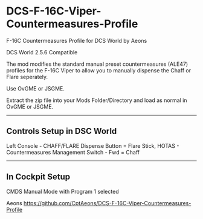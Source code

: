 # DCS-F-16C-Viper-Countermeasures-Profile
 F-16C Countermeasures Profile for DCS World by Aeons

DCS World 2.5.6 Compatible

The mod modifies the standard manual preset countermeasures (ALE47) profiles for the F-16C Viper to allow you to manually dispense the Chaff or Flare seperately.

Use OvGME or JSGME.

Extract the zip file into your Mods Folder/Directory and load as normal in OvGME or JSGME.

-------------------------------
Controls Setup in DSC World
-------------------------------

Left Console - CHAFF/FLARE Dispense Button = Flare
Stick, HOTAS - Countermeasures Management Switch - Fwd = Chaff

-------------------------------
In Cockpit Setup
-------------------------------

CMDS Manual Mode with Program 1 selected


Aeons
https://github.com/CptAeons/DCS-F-16C-Viper-Countermeasures-Profile